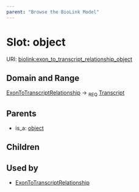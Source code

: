```yaml
---
parent: "Browse the BioLink Model"
---
```



# Slot: object




URI: [biolink:exon_to_transcript_relationship_object](https://w3id.org/biolink/vocab/exon_to_transcript_relationship_object)

## Domain and Range

[ExonToTranscriptRelationship](ExonToTranscriptRelationship.md) ->  <sub>REQ</sub> [Transcript](Transcript.md)

## Parents

 *  is_a: [object](sequence_feature_relationship_object.md)

## Children


## Used by

 * [ExonToTranscriptRelationship](ExonToTranscriptRelationship.md)
